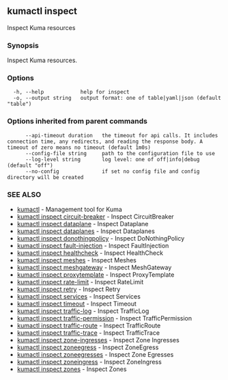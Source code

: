 ## kumactl inspect

Inspect Kuma resources

### Synopsis

Inspect Kuma resources.

### Options

```
  -h, --help            help for inspect
  -o, --output string   output format: one of table|yaml|json (default "table")
```

### Options inherited from parent commands

```
      --api-timeout duration   the timeout for api calls. It includes connection time, any redirects, and reading the response body. A timeout of zero means no timeout (default 1m0s)
      --config-file string     path to the configuration file to use
      --log-level string       log level: one of off|info|debug (default "off")
      --no-config              if set no config file and config directory will be created
```

### SEE ALSO

* [kumactl](kumactl.md)	 - Management tool for Kuma
* [kumactl inspect circuit-breaker](kumactl_inspect_circuit-breaker.md)	 - Inspect CircuitBreaker
* [kumactl inspect dataplane](kumactl_inspect_dataplane.md)	 - Inspect Dataplane
* [kumactl inspect dataplanes](kumactl_inspect_dataplanes.md)	 - Inspect Dataplanes
* [kumactl inspect donothingpolicy](kumactl_inspect_donothingpolicy.md)	 - Inspect DoNothingPolicy
* [kumactl inspect fault-injection](kumactl_inspect_fault-injection.md)	 - Inspect FaultInjection
* [kumactl inspect healthcheck](kumactl_inspect_healthcheck.md)	 - Inspect HealthCheck
* [kumactl inspect meshes](kumactl_inspect_meshes.md)	 - Inspect Meshes
* [kumactl inspect meshgateway](kumactl_inspect_meshgateway.md)	 - Inspect MeshGateway
* [kumactl inspect proxytemplate](kumactl_inspect_proxytemplate.md)	 - Inspect ProxyTemplate
* [kumactl inspect rate-limit](kumactl_inspect_rate-limit.md)	 - Inspect RateLimit
* [kumactl inspect retry](kumactl_inspect_retry.md)	 - Inspect Retry
* [kumactl inspect services](kumactl_inspect_services.md)	 - Inspect Services
* [kumactl inspect timeout](kumactl_inspect_timeout.md)	 - Inspect Timeout
* [kumactl inspect traffic-log](kumactl_inspect_traffic-log.md)	 - Inspect TrafficLog
* [kumactl inspect traffic-permission](kumactl_inspect_traffic-permission.md)	 - Inspect TrafficPermission
* [kumactl inspect traffic-route](kumactl_inspect_traffic-route.md)	 - Inspect TrafficRoute
* [kumactl inspect traffic-trace](kumactl_inspect_traffic-trace.md)	 - Inspect TrafficTrace
* [kumactl inspect zone-ingresses](kumactl_inspect_zone-ingresses.md)	 - Inspect Zone Ingresses
* [kumactl inspect zoneegress](kumactl_inspect_zoneegress.md)	 - Inspect ZoneEgress
* [kumactl inspect zoneegresses](kumactl_inspect_zoneegresses.md)	 - Inspect Zone Egresses
* [kumactl inspect zoneingress](kumactl_inspect_zoneingress.md)	 - Inspect ZoneIngress
* [kumactl inspect zones](kumactl_inspect_zones.md)	 - Inspect Zones

